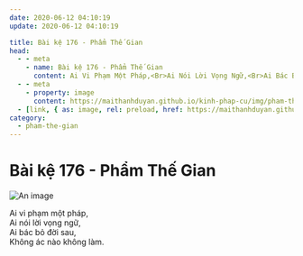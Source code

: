 ```yaml
---
date: 2020-06-12 04:10:19
update: 2020-06-12 04:10:19

title: Bài kệ 176 - Phẩm Thế Gian
head:
  - - meta
    - name: Bài kệ 176 - Phẩm Thế Gian
      content: Ai Vi Phạm Một Pháp,<Br>Ai Nói Lời Vọng Ngữ,<Br>Ai Bác Bỏ Đời Sau,<Br>Không Ác Nào Không Làm.<Br>
  - - meta
    - property: image
      content: https://maithanhduyan.github.io/kinh-phap-cu/img/pham-the-gian/pham-the-gian-176.jpg
  - [link, { as: image, rel: preload, href: https://maithanhduyan.github.io/kinh-phap-cu/img/pham-the-gian/pham-the-gian-176.jpg }]
category:
  - pham-the-gian
---
```


# Bài kệ 176 - Phẩm Thế Gian

![An image](/img/pham-the-gian/pham-the-gian-176.jpg)

Ai vi phạm một pháp,<br>Ai nói lời vọng ngữ,<br>Ai bác bỏ đời sau,<br>Không ác nào không làm.<br>
